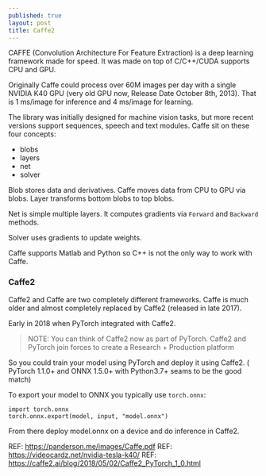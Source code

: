 ```yaml
---
published: true
layout: post
title: Caffe2
---
```


CAFFE (Convolution Architecture For Feature Extraction) is a deep learning framework made for speed. It was made on top of C/C++/CUDA supports CPU and GPU.

Originally Caffe could process over 60M images per day with a single NVIDIA K40 GPU (very old GPU now, Release Date October 8th, 2013). That is 1 ms/image for inference and 4 ms/image for learning.

The library was initially designed for machine vision tasks, but more recent versions support sequences, speech and text modules.
Caffe sit on these four concepts:

* blobs 
* layers
* net
* solver

Blob stores data and derivatives. Caffe moves data from CPU to GPU via blobs.
Layer transforms bottom blobs to top blobs.

Net is simple multiple layers. It computes gradients via `Forward` and `Backward` methods.

Solver uses gradients to update weights.

Caffe supports Matlab and Python so C++ is not the only way to work with Caffe.

### Caffe2 

Caffe2 and Caffe are two completely different frameworks. Caffe is much older and almost completely replaced by Caffe2 (released in late 2017).

Early in 2018 when PyTorch integrated with Caffe2. 

>NOTE: You can think of Caffe2 now as part of PyTorch.
Caffe2 and PyTorch join forces to create a Research + Production platform

So you could train your model using PyTorch and deploy it using Caffe2. 
( PyTorch 1.1.0+ and ONNX 1.5.0+ with Python3.7+ seams to be the good match)

To export your model to ONNX you typically use `torch.onnx`:

    import torch.onnx
    torch.onnx.export(model, input, "model.onnx")

From there deploy model.onnx on a device and do inference in Caffe2.

REF: https://panderson.me/images/Caffe.pdf
REF: https://videocardz.net/nvidia-tesla-k40/
REF: https://caffe2.ai/blog/2018/05/02/Caffe2_PyTorch_1_0.html